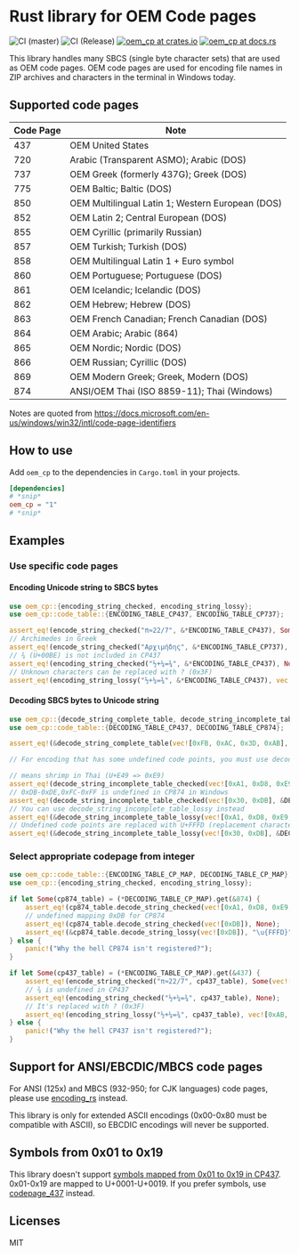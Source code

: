 # Rust library for OEM Code pages

![CI (master)](<https://github.com/tats-u/rust-oem-cp/workflows/CI%20(master)/badge.svg>)
![CI (Release)](<https://github.com/tats-u/rust-oem-cp/workflows/CI%20(Release)/badge.svg>)
[![oem_cp at crates.io](https://img.shields.io/crates/v/oem_cp.svg)](https://crates.io/crates/oem_cp)
[![oem_cp at docs.rs](https://docs.rs/oem_cp/badge.svg)](https://docs.rs/oem_cp)

This library handles many SBCS (single byte character sets) that are used as OEM code pages. OEM code pages are used for encoding file names in ZIP archives and characters in the terminal in Windows today.

## Supported code pages

| Code Page | Note                                             |
| --------- | ------------------------------------------------ |
| 437       | OEM United States                                |
| 720       | Arabic (Transparent ASMO); Arabic (DOS)          |
| 737       | OEM Greek (formerly 437G); Greek (DOS)           |
| 775       | OEM Baltic; Baltic (DOS)                         |
| 850       | OEM Multilingual Latin 1; Western European (DOS) |
| 852       | OEM Latin 2; Central European (DOS)              |
| 855       | OEM Cyrillic (primarily Russian)                 |
| 857       | OEM Turkish; Turkish (DOS)                       |
| 858       | OEM Multilingual Latin 1 + Euro symbol           |
| 860       | OEM Portuguese; Portuguese (DOS)                 |
| 861       | OEM Icelandic; Icelandic (DOS)                   |
| 862       | OEM Hebrew; Hebrew (DOS)                         |
| 863       | OEM French Canadian; French Canadian (DOS)       |
| 864       | OEM Arabic; Arabic (864)                         |
| 865       | OEM Nordic; Nordic (DOS)                         |
| 866       | OEM Russian; Cyrillic (DOS)                      |
| 869       | OEM Modern Greek; Greek, Modern (DOS)            |
| 874       | ANSI/OEM Thai (ISO 8859-11); Thai (Windows)      |

Notes are quoted from https://docs.microsoft.com/en-us/windows/win32/intl/code-page-identifiers

## How to use

Add `oem_cp` to the dependencies in `Cargo.toml` in your projects.

```toml
[dependencies]
# *snip*
oem_cp = "1"
# *snip*
```

## Examples

### Use specific code pages

#### Encoding Unicode string to SBCS bytes

```rust
use oem_cp::{encoding_string_checked, encoding_string_lossy};
use oem_cp::code_table::{ENCODING_TABLE_CP437, ENCODING_TABLE_CP737};

assert_eq!(encode_string_checked("π≈22/7", &*ENCODING_TABLE_CP437), Some(vec![0xE3, 0xF7, 0x32, 0x32, 0x2F, 0x37]));
// Archimedes in Greek
assert_eq!(encode_string_checked("Αρχιμήδης", &*ENCODING_TABLE_CP737), Some(vec![0x80, 0xA8, 0xAE, 0xA0, 0xA3, 0xE3, 0x9B, 0x9E, 0xAA]));
// ¾ (U+00BE) is not included in CP437
assert_eq!(encoding_string_checked("½+¼=¾", &*ENCODING_TABLE_CP437), None);
// Unknown characters can be replaced with ? (0x3F)
assert_eq!(encoding_string_lossy("½+¼=¾", &*ENCODING_TABLE_CP437), vec![0xAB, 0x2B, 0xAC, 0x3D, 0x3F]);
```

#### Decoding SBCS bytes to Unicode string

```rust
use oem_cp::{decode_string_complete_table, decode_string_incomplete_table_checked, decode_string_incomplete_table_lossy};
use oem_cp::code_table::{DECODING_TABLE_CP437, DECODING_TABLE_CP874};

assert_eq!(&decode_string_complete_table(vec![0xFB, 0xAC, 0x3D, 0xAB], &DECODING_TABLE_CP437), "√¼=½");

// For encoding that has some undefined code points, you must use decode_string_incomplete_table_{checked,lossy} instead of decode_string_complete_table

// means shrimp in Thai (U+E49 => 0xE9)
assert_eq!(decode_string_incomplete_table_checked(vec![0xA1, 0xD8, 0xE9, 0xA7], &DECODING_TABLE_CP874), Some("กุ้ง".to_string()));
// 0xDB-0xDE,0xFC-0xFF is undefined in CP874 in Windows
assert_eq!(decode_string_incomplete_table_checked(vec![0x30, 0xDB], &DECODING_TABLE_CP874), None);
// You can use decode_string_incomplete_table_lossy instead
assert_eq!(&decode_string_incomplete_table_lossy(vec![0xA1, 0xD8, 0xE9, 0xA7], &DECODING_TABLE_CP874), "กุ้ง");
// Undefined code points are replaced with U+FFFD (replacement character)
assert_eq!(&decode_string_incomplete_table_lossy(vec![0x30, 0xDB], &DECODING_TABLE_CP874), "0\u{FFFD}");
```

### Select appropriate codepage from integer

```rust
use oem_cp::code_table::{ENCODING_TABLE_CP_MAP, DECODING_TABLE_CP_MAP};
use oem_cp::{encoding_string_checked, encoding_string_lossy};

if let Some(cp874_table) = (*DECODING_TABLE_CP_MAP).get(&874) {
    assert_eq!(cp874_table.decode_string_checked(vec![0xA1, 0xD8, 0xE9, 0xA7]), Some("กุ้ง".to_string()));
    // undefined mapping 0xDB for CP874
    assert_eq!(cp874_table.decode_string_checked(vec![0xDB]), None);
    assert_eq!(&cp874_table.decode_string_lossy(vec![0xDB]), "\u{FFFD}");
} else {
    panic!("Why the hell CP874 isn't registered?");
}

if let Some(cp437_table) = (*ENCODING_TABLE_CP_MAP).get(&437) {
    assert_eq!(encode_string_checked("π≈22/7", cp437_table), Some(vec![0xE3, 0xF7, 0x32, 0x32, 0x2F, 0x37]));
    // ¾ is undefined in CP437
    assert_eq!(encoding_string_checked("½+¼=¾", cp437_table), None);
    // It's replaced with ? (0x3F)
    assert_eq!(encoding_string_lossy("½+¼=¾", cp437_table), vec![0xAB, 0x2B, 0xAC, 0x3D, 0x3F]);
} else {
    panic!("Why the hell CP437 isn't registered?");
}
```

## Support for ANSI/EBCDIC/MBCS code pages

For ANSI (125x) and MBCS (932-950; for CJK languages) code pages, please use [encoding_rs](https://github.com/hsivonen/encoding_rs) instead.

This library is only for extended ASCII encodings (0x00-0x80 must be compatible with ASCII), so EBCDIC encodings will never be supported.

## Symbols from 0x01 to 0x19

This library doesn't support [symbols mapped from 0x01 to 0x19 in CP437](https://en.wikipedia.org/wiki/Code_page_437). 0x01-0x19 are mapped to U+0001-U+0019. If you prefer symbols, use [codepage_437](https://github.com/nabijaczleweli/codepage-437) instead.

## Licenses

MIT
